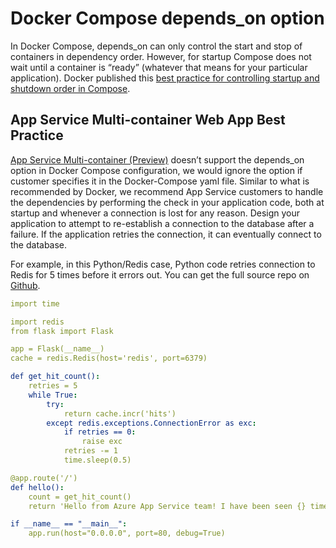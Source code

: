 # Docker Compose depends_on option

In Docker Compose, depends_on can only control the start and stop of containers in dependency order. However, for startup Compose does not wait until a container is “ready” (whatever that means for your particular application). Docker published this [best practice for controlling startup and shutdown order in Compose](https://docs.docker.com/compose/startup-order/).

## App Service Multi-container Web App Best Practice

[App Service Multi-container (Preview)](https://blogs.msdn.microsoft.com/appserviceteam/2018/05/07/multi-container/) doesn’t support the depends_on option in Docker Compose configuration, we would ignore the option if customer specifies it in the Docker-Compose yaml file. Similar to what is recommended by Docker, we recommend App Service customers to handle the dependencies by performing the check in your application code, both at startup and whenever a connection is lost for any reason. Design your application to attempt to re-establish a connection to the database after a failure. If the application retries the connection, it can eventually connect to the database.

For example, in this Python/Redis case, Python code retries connection to Redis for 5 times before it errors out. You can get the full source repo on [Github](https://github.com/yiliaomsft/compose-redis).  

``` yaml
import time

import redis
from flask import Flask

app = Flask(__name__)
cache = redis.Redis(host='redis', port=6379)

def get_hit_count():
    retries = 5
    while True:
        try:
            return cache.incr('hits')
        except redis.exceptions.ConnectionError as exc:
            if retries == 0:
                raise exc
            retries -= 1
            time.sleep(0.5)

@app.route('/')
def hello():
    count = get_hit_count()
    return 'Hello from Azure App Service team! I have been seen {} times.\n'.format(count)

if __name__ == "__main__":
    app.run(host="0.0.0.0", port=80, debug=True)
```
